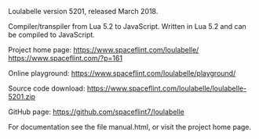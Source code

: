 
Loulabelle version 5201, released March 2018.

Compiler/transpiler from Lua 5.2 to JavaScript.
Written in Lua 5.2 and can be compiled to JavaScript.

Project home page:
https://www.spaceflint.com/loulabelle/
https://www.spaceflint.com/?p=161

Online playground:
https://www.spaceflint.com/loulabelle/playground/

Source code download:
https://www.spaceflint.com/loulabelle/loulabelle-5201.zip

GitHub page:
https://github.com/spaceflint7/loulabelle

For documentation see the file manual.html,
or visit the project home page.
